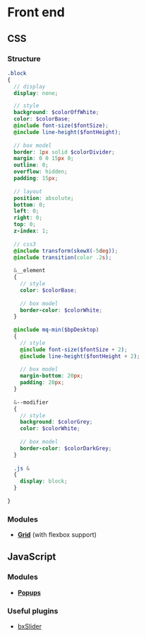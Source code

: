 # Front end

## CSS

### Structure

```scss
.block
{
  // display
  display: none;

  // style
  background: $colorOffWhite;
  color: $colorBase;
  @include font-size($fontSize);
  @include line-height($fontHeight);  
  
  // box model
  border: 1px solid $colorDivider;
  margin: 0 0 15px 0;
  outline: 0;
  overflow: hidden;
  padding: 15px;  
  
  // layout
  position: absolute;
  bottom: 0;
  left: 0;
  right: 0;
  top: 0;
  z-index: 1;
  
  // css3
  @include transform(skewX(-5deg));
  @include transition(color .2s);  
  
  &__element
  {  
    // style
    color: $colorBase;
    
    // box model
    border-color: $colorWhite;
  }  
  
  @include mq-min($bpDesktop)
  {  
    // style
    @include font-size($fontSize + 2);
    @include line-height($fontHeight + 2);  
    
    // box model
    margin-bottom: 20px;
    padding: 20px;    
  }
  
  &--modifier
  {
    // style
    background: $colorGrey;    
    color: $colorWhite;
    
    // box model
    border-color: $colorDarkGrey;  
  }
  
  .js &
  {
    display: block;
  }
  
}
```

### Modules

* **[Grid](https://github.com/Gibe/front-end/blob/master/scss/modules/_grid.scss)** (with flexbox support)

## JavaScript

### Modules

* **[Popups](https://github.com/Gibe/front-end/blob/master/scripts/modules/popups.js)**

### Useful plugins

* [bxSlider](http://bxslider.com/)
